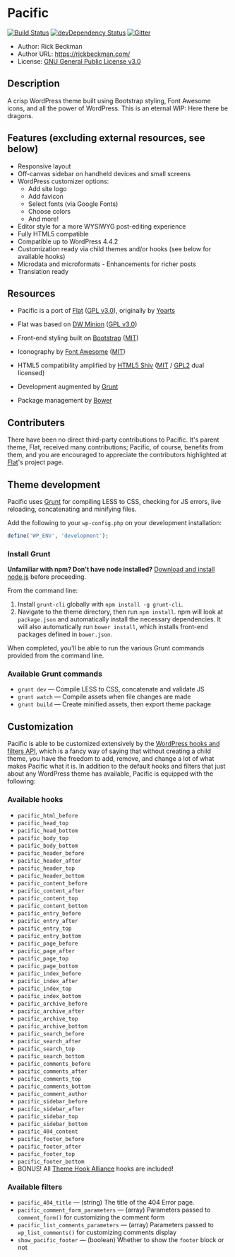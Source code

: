 # Pacific

[![Build Status](https://travis-ci.org/BrazenlyGeek/pacific.svg?branch=master)](https://travis-ci.org/BrazenlyGeek/pacific) [![devDependency Status](https://david-dm.org/BrazenlyGeek/pacific/dev-status.svg)](https://david-dm.org/BrazenlyGeek/pacific#info=devDependencies) [![Gitter](https://badges.gitter.im/Join%20Chat.svg)](https://gitter.im/BrazenlyGeek/pacific)

* Author:		Rick Beckman
* Author URL:	https://rickbeckman.com/
* License:		[GNU General Public License v3.0](http://www.gnu.org/licenses/gpl-3.0.html)

## Description

A crisp WordPress theme built using Bootstrap styling, Font Awesome icons, and all the power of WordPress. This is an eternal WIP: Here there be dragons.

## Features (excluding external resources, see below)

* Responsive layout
* Off-canvas sidebar on handheld devices and small screens
* WordPress customizer options:
  * Add site logo
  * Add favicon
  * Select fonts (via Google Fonts)
  * Choose colors
  * And more!
* Editor style for a more WYSIWYG post-editing experience
* Fully HTML5 compatible
* Compatible up to WordPress 4.4.2
* Customization ready via child themes and/or hooks (see below for available hooks)
* Microdata and microformats - Enhancements for richer posts
* Translation ready

## Resources

* Pacific is a port of [Flat](https://github.com/Codeinwp/flat) ([GPL v3.0](http://www.gnu.org/licenses/gpl-3.0.html)), originally by [Yoarts](http://www.yoarts.com/free-flat-design-wordpress-theme/)
* Flat was based on [DW Minion](http://www.designwall.com/wordpress/themes/dw-minion/) ([GPL v3.0](http://www.gnu.org/licenses/gpl-3.0.html))

* Front-end styling built on [Bootstrap](http://getbootstrap.com/) ([MIT](https://opensource.org/licenses/mit-license.html))
* Iconography by [Font Awesome](http://fortawesome.github.io/Font-Awesome/) ([MIT](https://opensource.org/licenses/mit-license.html))
* HTML5 compatibility amplified by [HTML5 Shiv](https://github.com/aFarkas/html5shiv) ([MIT](https://opensource.org/licenses/mit-license.html) / [GPL2](http://www.gnu.org/licenses/old-licenses/gpl-2.0.en.html) dual licensed)
* Development augmented by [Grunt](http://gruntjs.com/)
* Package management by [Bower](http://bower.io/)

## Contributers

There have been no direct third-party contributions to Pacific. It's parent theme, Flat, received many contributions; Pacific, of course, benefits from them, and you are encouraged to appreciate the contributors highlighted at [Flat](https://github.com/Codeinwp/flat)'s project page.

## Theme development

Pacific uses [Grunt](http://gruntjs.com/) for compiling LESS to CSS, checking for JS errors, live reloading, concatenating and minifying files.

Add the following to your `wp-config.php` on your development installation:

```php
define('WP_ENV', 'development');
```

### Install Grunt

**Unfamiliar with npm? Don't have node installed?** [Download and install node.js](http://nodejs.org/download/) before proceeding.

From the command line:

1. Install `grunt-cli` globally with `npm install -g grunt-cli`.
2. Navigate to the theme directory, then run `npm install`. npm will look at `package.json` and automatically install the necessary dependencies. It will also automatically run `bower install`, which installs front-end packages defined in `bower.json`.

When completed, you'll be able to run the various Grunt commands provided from the command line.

### Available Grunt commands

* `grunt dev` — Compile LESS to CSS, concatenate and validate JS
* `grunt watch` — Compile assets when file changes are made
* `grunt build` — Create minified assets, then export theme package

## Customization

Pacific is able to be customized extensively by the [WordPress hooks and filters API](http://codex.wordpress.org/Plugin_API), which is a fancy way of saying that without creating a child theme, you have the freedom to add, remove, and change a lot of what makes Pacific what it is. In addition to the default hooks and filters that just about any WordPress theme has available, Pacific is equipped with the following:

### Available hooks

* `pacific_html_before`
* `pacific_head_top`
* `pacific_head_bottom`
* `pacific_body_top`
* `pacific_body_bottom`
* `pacific_header_before`
* `pacific_header_after`
* `pacific_header_top`
* `pacific_header_bottom`
* `pacific_content_before`
* `pacific_content_after`
* `pacific_content_top`
* `pacific_content_bottom`
* `pacific_entry_before`
* `pacific_entry_after`
* `pacific_entry_top`
* `pacific_entry_bottom`
* `pacific_page_before`
* `pacific_page_after`
* `pacific_page_top`
* `pacific_page_bottom`
* `pacific_index_before`
* `pacific_index_after`
* `pacific_index_top`
* `pacific_index_bottom`
* `pacific_archive_before`
* `pacific_archive_after`
* `pacific_archive_top`
* `pacific_archive_bottom`
* `pacific_search_before`
* `pacific_search_after`
* `pacific_search_top`
* `pacific_search_bottom`
* `pacific_comments_before`
* `pacific_comments_after`
* `pacific_comments_top`
* `pacific_comments_bottom`
* `pacific_comment_author`
* `pacific_sidebar_before`
* `pacific_sidebar_after`
* `pacific_sidebar_top`
* `pacific_sidebar_bottom`
* `pacific_404_content`
* `pacific_footer_before`
* `pacific_footer_after`
* `pacific_footer_top`
* `pacific_footer_bottom`
* BONUS! All [Theme Hook Alliance](https://github.com/zamoose/themehookalliance) hooks are included!

### Available filters

* `pacific_404_title` — (string) The title of the 404 Error page.
* `pacific_comment_form_parameters` — (array) Parameters passed to `comment_form()` for customizing the comment form
* `pacific_list_comments_parameters` — (array) Parameters passed to `wp_list_comments()` for customizing comments display
* `show_pacific_footer` — (boolean) Whether to show the `footer` block or not